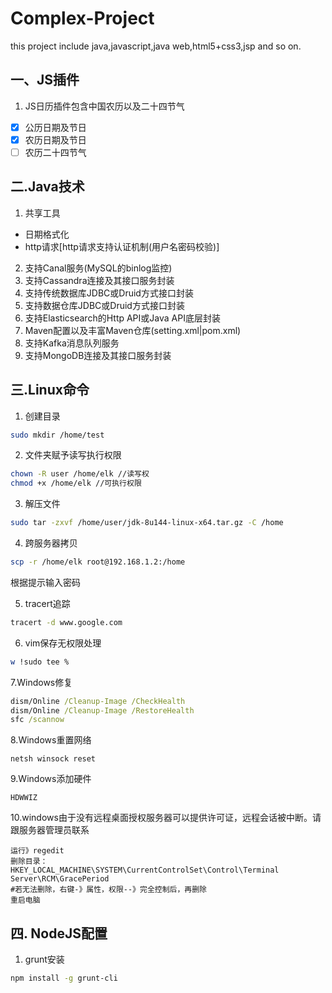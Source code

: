 # Complex-Project
this project include java,javascript,java web,html5+css3,jsp and so on.
## 一、JS插件
1. JS日历插件包含中国农历以及二十四节气
  - [x] 公历日期及节日
  - [x] 农历日期及节日
  - [ ] 农历二十四节气
## 二.Java技术
1. 共享工具
- 日期格式化
- http请求[http请求支持认证机制(用户名密码校验)]
2. 支持Canal服务(MySQL的binlog监控)
3. 支持Cassandra连接及其接口服务封装
4. 支持传统数据库JDBC或Druid方式接口封装
5. 支持数据仓库JDBC或Druid方式接口封装
7. 支持Elasticsearch的Http API或Java API底层封装
8. Maven配置以及丰富Maven仓库(setting.xml|pom.xml)
9. 支持Kafka消息队列服务
10. 支持MongoDB连接及其接口服务封装
## 三.Linux命令
1. 创建目录
```bash
sudo mkdir /home/test
```
2. 文件夹赋予读写执行权限
```bash
chown -R user /home/elk //读写权
chmod +x /home/elk //可执行权限
```
3. 解压文件
```bash
sudo tar -zxvf /home/user/jdk-8u144-linux-x64.tar.gz -C /home
```
4. 跨服务器拷贝
```bash
scp -r /home/elk root@192.168.1.2:/home
```
根据提示输入密码

5. tracert追踪
```bash
tracert -d www.google.com
```
6. vim保存无权限处理
```bash
w !sudo tee %
```
7.Windows修复
```cmd
dism/Online /Cleanup-Image /CheckHealth
dism/Online /Cleanup-Image /RestoreHealth
sfc /scannow
```
8.Windows重置网络
```
netsh winsock reset
```
9.Windows添加硬件
```
HDWWIZ
```
10.windows由于没有远程桌面授权服务器可以提供许可证，远程会话被中断。请跟服务器管理员联系

```
运行》regedit
删除目录：
HKEY_LOCAL_MACHINE\SYSTEM\CurrentControlSet\Control\Terminal Server\RCM\GracePeriod
#若无法删除，右键-》属性，权限--》完全控制后，再删除
重启电脑
```
## 四. NodeJS配置
1. grunt安装
```bash
npm install -g grunt-cli
```
